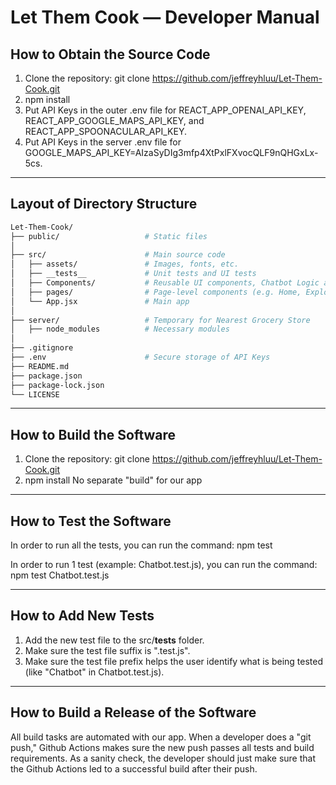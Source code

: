 # Let Them Cook — Developer Manual

## How to Obtain the Source Code

1. Clone the repository: git clone https://github.com/jeffreyhluu/Let-Them-Cook.git
2. npm install
3. Put API Keys in the outer .env file for REACT_APP_OPENAI_API_KEY, REACT_APP_GOOGLE_MAPS_API_KEY, and REACT_APP_SPOONACULAR_API_KEY.
4. Put API Keys in the server .env file for GOOGLE_MAPS_API_KEY=AIzaSyDIg3mfp4XtPxlFXvocQLF9nQHGxLx-5cs.

---

## Layout of Directory Structure

```bash
Let-Them-Cook/
├── public/                   # Static files 
│
├── src/                      # Main source code
│   ├── assets/               # Images, fonts, etc.
│   ├── __tests__             # Unit tests and UI tests
│   ├── Components/           # Reusable UI components, Chatbot Logic and Interface
│   ├── pages/                # Page-level components (e.g. Home, Explore, Recipe)
│   └── App.jsx               # Main app 
│
├── server/                   # Temporary for Nearest Grocery Store
│   ├── node_modules          # Necessary modules
│
├── .gitignore                
├── .env                      # Secure storage of API Keys  
├── README.md
├── package.json
├── package-lock.json
└── LICENSE
```

---

## How to Build the Software
1. Clone the repository: git clone https://github.com/jeffreyhluu/Let-Them-Cook.git
2. npm install
No separate "build" for our app

---

## How to Test the Software
In order to run all the tests, you can run the command:
npm test

In order to run 1 test (example: Chatbot.test.js), you can run the command:
npm test Chatbot.test.js

---

## How to Add New Tests
1. Add the new test file to the src/__tests__ folder.
2. Make sure the test file suffix is ".test.js".
3. Make sure the test file prefix helps the user identify what is being tested (like "Chatbot" in Chatbot.test.js).

---

## How to Build a Release of the Software
All build tasks are automated with our app. When a developer does a "git push," Github Actions makes sure 
the new push passes all tests and build requirements. As a sanity check, the developer should just make sure 
that the Github Actions led to a successful build after their push.
